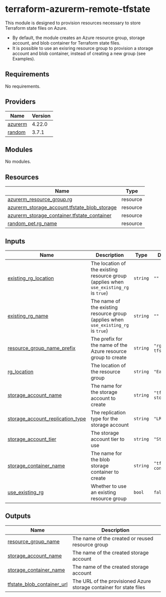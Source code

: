 # terraform-azurerm-remote-tfstate

This module is designed to provision resources necessary to store Terraform state files on Azure. 

- By default, the module creates an Azure resource group, storage account, and blob container for Terraform state files.
- It is possible to use an exisring resource group to provision a storage account and blob container, instead of creating a new group (see Examples).

## Requirements

No requirements.

## Providers

| Name | Version |
|------|---------|
| <a name="provider_azurerm"></a> [azurerm](#provider\_azurerm) | 4.22.0 |
| <a name="provider_random"></a> [random](#provider\_random) | 3.7.1 |

## Modules

No modules.

## Resources

| Name | Type |
|------|------|
| [azurerm_resource_group.rg](https://registry.terraform.io/providers/hashicorp/azurerm/latest/docs/resources/resource_group) | resource |
| [azurerm_storage_account.tfstate_blob_storage](https://registry.terraform.io/providers/hashicorp/azurerm/latest/docs/resources/storage_account) | resource |
| [azurerm_storage_container.tfstate_container](https://registry.terraform.io/providers/hashicorp/azurerm/latest/docs/resources/storage_container) | resource |
| [random_pet.rg_name](https://registry.terraform.io/providers/hashicorp/random/latest/docs/resources/pet) | resource |

## Inputs

| Name | Description | Type | Default | Required |
|------|-------------|------|---------|:--------:|
| <a name="input_existing_rg_location"></a> [existing\_rg\_location](#input\_existing\_rg\_location) | The location of the existing resource group (applies when `use_existing_rg` is `true`) | `string` | `""` | no |
| <a name="input_existing_rg_name"></a> [existing\_rg\_name](#input\_existing\_rg\_name) | The name of the existing resource group (applies when `use_existing_rg` is `true`) | `string` | `""` | no |
| <a name="input_resource_group_name_prefix"></a> [resource\_group\_name\_prefix](#input\_resource\_group\_name\_prefix) | The prefix for the name of the Azure resource group to create | `string` | `"rg-tfstate"` | no |
| <a name="input_rg_location"></a> [rg\_location](#input\_rg\_location) | The location of the resource group | `string` | `"East US"` | no |
| <a name="input_storage_account_name"></a> [storage\_account\_name](#input\_storage\_account\_name) | The name for the storage account to create | `string` | `"tfstate-storage"` | no |
| <a name="input_storage_account_replication_type"></a> [storage\_account\_replication\_type](#input\_storage\_account\_replication\_type) | The replication type for the storage account | `string` | `"LRS"` | no |
| <a name="input_storage_account_tier"></a> [storage\_account\_tier](#input\_storage\_account\_tier) | The storage account tier to use | `string` | `"Standard"` | no |
| <a name="input_storage_container_name"></a> [storage\_container\_name](#input\_storage\_container\_name) | The name for the blob storage container to create | `string` | `"tfstate-container"` | no |
| <a name="input_use_existing_rg"></a> [use\_existing\_rg](#input\_use\_existing\_rg) | Whether to use an existing resource group | `bool` | `false` | no |

## Outputs

| Name | Description |
|------|-------------|
| <a name="output_resource_group_name"></a> [resource\_group\_name](#output\_resource\_group\_name) | The name of the created or reused resource group |
| <a name="output_storage_account_name"></a> [storage\_account\_name](#output\_storage\_account\_name) | The name of the created storage account |
| <a name="output_storage_container_name"></a> [storage\_container\_name](#output\_storage\_container\_name) | The name of the created storage account |
| <a name="output_tfstate_blob_container_url"></a> [tfstate\_blob\_container\_url](#output\_tfstate\_blob\_container\_url) | The URL of the provisioned Azure storage container for state files |
